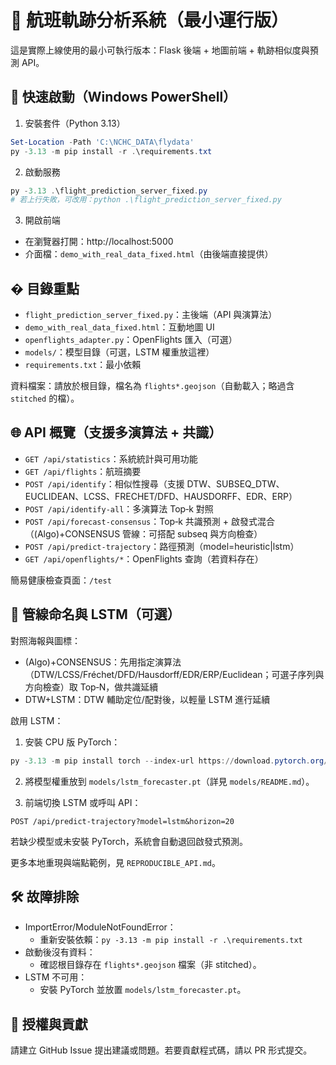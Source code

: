 # 🛫 航班軌跡分析系統（最小運行版）

這是實際上線使用的最小可執行版本：Flask 後端 + 地圖前端 + 軌跡相似度與預測 API。

## 🚀 快速啟動（Windows PowerShell）

1) 安裝套件（Python 3.13）

```powershell
Set-Location -Path 'C:\NCHC_DATA\flydata'
py -3.13 -m pip install -r .\requirements.txt
```

2) 啟動服務

```powershell
py -3.13 .\flight_prediction_server_fixed.py
# 若上行失敗，可改用：python .\flight_prediction_server_fixed.py
```

3) 開啟前端

- 在瀏覽器打開：http://localhost:5000
- 介面檔：`demo_with_real_data_fixed.html`（由後端直接提供）

## � 目錄重點

- `flight_prediction_server_fixed.py`：主後端（API 與演算法）
- `demo_with_real_data_fixed.html`：互動地圖 UI
- `openflights_adapter.py`：OpenFlights 匯入（可選）
- `models/`：模型目錄（可選，LSTM 權重放這裡）
- `requirements.txt`：最小依賴

資料檔案：請放於根目錄，檔名為 `flights*.geojson`（自動載入；略過含 `stitched` 的檔）。

## 🌐 API 概覽（支援多演算法 + 共識）

- `GET /api/statistics`：系統統計與可用功能
- `GET /api/flights`：航班摘要
- `POST /api/identify`：相似性搜尋（支援 DTW、SUBSEQ_DTW、EUCLIDEAN、LCSS、FRECHET/DFD、HAUSDORFF、EDR、ERP）
- `POST /api/identify-all`：多演算法 Top‑k 對照
- `POST /api/forecast-consensus`：Top‑k 共識預測 + 啟發式混合（(Algo)+CONSENSUS 管線：可搭配 subseq 與方向檢查）
- `POST /api/predict-trajectory`：路徑預測（model=heuristic|lstm）
- `GET /api/openflights/*`：OpenFlights 查詢（若資料存在）

簡易健康檢查頁面：`/test`

## 🔮 管線命名與 LSTM（可選）

對照海報與圖標：
- (Algo)+CONSENSUS：先用指定演算法（DTW/LCSS/Fréchet/DFD/Hausdorff/EDR/ERP/Euclidean；可選子序列與方向檢查）取 Top‑N，做共識延續
- DTW+LSTM：DTW 輔助定位/配對後，以輕量 LSTM 進行延續

啟用 LSTM：

1) 安裝 CPU 版 PyTorch：

```powershell
py -3.13 -m pip install torch --index-url https://download.pytorch.org/whl/cpu
```

2) 將模型權重放到 `models/lstm_forecaster.pt`（詳見 `models/README.md`）。

3) 前端切換 LSTM 或呼叫 API：

```http
POST /api/predict-trajectory?model=lstm&horizon=20
```

若缺少模型或未安裝 PyTorch，系統會自動退回啟發式預測。

更多本地重現與端點範例，見 `REPRODUCIBLE_API.md`。

## 🛠️ 故障排除

- ImportError/ModuleNotFoundError：
	- 重新安裝依賴：`py -3.13 -m pip install -r .\requirements.txt`
- 啟動後沒有資料：
	- 確認根目錄存在 `flights*.geojson` 檔案（非 stitched）。
- LSTM 不可用：
	- 安裝 PyTorch 並放置 `models/lstm_forecaster.pt`。

## 📜 授權與貢獻

請建立 GitHub Issue 提出建議或問題。若要貢獻程式碼，請以 PR 形式提交。
